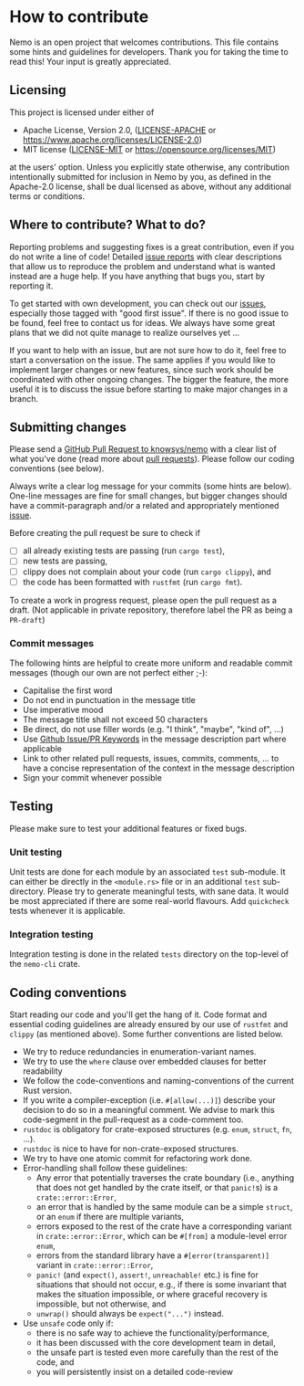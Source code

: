 # How to contribute

Nemo is an open project that welcomes contributions. This file contains some hints and guidelines for developers.
Thank you for taking the time to read this! Your input is greatly appreciated.

## Licensing

This project is licensed under either of

- Apache License, Version 2.0, ([LICENSE-APACHE](LICENSE-APACHE) or
  https://www.apache.org/licenses/LICENSE-2.0)
- MIT license ([LICENSE-MIT](LICENSE-MIT) or
  https://opensource.org/licenses/MIT)

at the users' option. Unless you explicitly state otherwise, any contribution intentionally submitted for
inclusion in Nemo by you, as defined in the Apache-2.0 license, shall be dual licensed as above, without any
additional terms or conditions.

## Where to contribute? What to do?

Reporting problems and suggesting fixes is a great contribution, even if you do not write a line of code!
Detailed [issue reports](https://github.com/knowsys/nemo/issues) with clear descriptions that allow us to 
reproduce the problem and understand what is wanted instead are a huge help. If you have anything that bugs you,
start by reporting it.

To get started with own development, you can check out our [issues](https://github.com/knowsys/nemo/issues), especially
those tagged with "good first issue". If there is no good issue to be found, feel free to contact us for ideas. We
always have some great plans that we did not quite manage to realize ourselves yet ...

If you want to help with an issue, but are not sure how to do it, feel free to start a conversation on the issue.
The same applies if you would like to implement larger changes or new features, since such work should be coordinated
with other ongoing changes. The bigger the feature, the more useful it is to discuss the issue before starting to make
major changes in a branch.

## Submitting changes

Please send a [GitHub Pull Request to knowsys/nemo](https://github.com/knowsys/nemo/pull/new/main) with a clear list of what you've done (read more about [pull requests](http://help.github.com/pull-requests/)). Please follow our coding conventions (see below).

Always write a clear log message for your commits (some hints are below). One-line messages are fine for small changes, but bigger changes should have a commit-paragraph and/or a related and appropriately mentioned [issue](https://github.com/knowsys/nemo/issues).

Before creating the pull request be sure to check if
- [ ] all already existing tests are passing (run `cargo test`),
- [ ] new tests are passing,
- [ ] clippy does not complain about your code (run `cargo clippy`), and
- [ ] the code has been formatted with `rustfmt` (run `cargo fmt`).

To create a work in progress request, please open the pull request as a draft. (Not applicable in private repository, therefore label the PR as being a `PR-draft`)

### Commit messages

The following hints are helpful to create more uniform and readable commit messages (though our own are not perfect either ;-):

  * Capitalise the first word
  * Do not end in punctuation in the message title
  * Use imperative mood
  * The message title shall not exceed 50 characters
  * Be direct, do not use filler words (e.g. "I think", "maybe", "kind of", ...)
  * Use [Github Issue/PR Keywords](https://docs.github.com/en/get-started/writing-on-github/working-with-advanced-formatting/using-keywords-in-issues-and-pull-requests) in the message description part where applicable
  * Link to other related pull requests, issues, commits, comments, ... to have a concise representation of the context in the message description
  * Sign your commit whenever possible

## Testing

Please make sure to test your additional features or fixed bugs.

### Unit testing

Unit tests are done for each module by an associated `test` sub-module.
It can either be directly in the `<module.rs>` file or in an additional `test` sub-directory.
Please try to generate meaningful tests, with sane data. It would be most appreciated if there are some real-world flavours.
Add `quickcheck` tests whenever it is applicable.

### Integration testing

Integration testing is done in the related `tests` directory on the top-level of the `nemo-cli` crate.

## Coding conventions

Start reading our code and you'll get the hang of it. Code format and essential coding guidelines are already ensured
by our use of `rustfmt` and `clippy` (as mentioned above). Some further conventions are listed below.

  * We try to reduce redundancies in enumeration-variant names.
  * We try to use the `where` clause over embedded clauses for better readability
  * We follow the code-conventions and naming-conventions of the current Rust version.
  * If you write a compiler-exception (i.e. `#[allow(...)]`) describe your decision to do so in a meaningful comment. We advise to mark this code-segment in the pull-request as a code-comment too. 
  * `rustdoc` is obligatory for crate-exposed structures (e.g. `enum`, `struct`, `fn`, ...).
  * `rustdoc` is nice to have for non-crate-exposed structures.
  * We try to have one atomic commit for refactoring work done.
  * Error-handling shall follow these guidelines:
	* Any error that potentially traverses the crate boundary (i.e., anything that does not get handled by the crate itself, or that `panic!`s) is a `crate::error::Error`,
	* an error that is handled by the same module can be a simple `struct`, or an `enum` if there are multiple variants,
	* errors exposed to the rest of the crate have a corresponding variant in `crate::error::Error`, which can be `#[from]` a module-level error `enum`,
	* errors from the standard library have a `#[error(transparent)]` variant in `crate::error::Error`,
	* `panic!` (and `expect()`, `assert!`, `unreachable!` etc.) is fine for situations that should not occur, e.g., if there is some invariant that makes the situation impossible, or where graceful recovery is impossible, but not otherwise, and
	* `unwrap()` should always be `expect("...")` instead.
  * Use `unsafe` code only if:
	* there is no safe way to achieve the functionality/performance,
	* it has been discussed with the core development team in detail,
	* the unsafe part is tested even more carefully than the rest of the code, and
	* you will persistently insist on a detailed code-review
  
